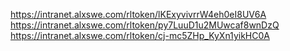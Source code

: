 https://intranet.alxswe.com/rltoken/lKExyvivrrW4eh0eI8UV6A
https://intranet.alxswe.com/rltoken/py7LuuD1u2MUwcaf8wnDzQ
https://intranet.alxswe.com/rltoken/cj-mc5ZHp_KyXn1yikHC0A
